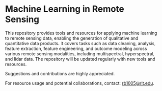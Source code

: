 # Machine Learning in Remote Sensing

This repository provides tools and resources for applying machine learning to remote sensing data, enabling the generation of qualitative and quantitative data products. It covers tasks such as data cleaning, analysis, feature extraction, feature engineering, and outcome modeling across various remote sensing modalities, including multispectral, hyperspectral, and lidar data. The repository will be updated regularly with new tools and resources.

Suggestions and contributions are highly appreciated.

For resource usage and potential collaborations, contact: rb1005@rit.edu.
